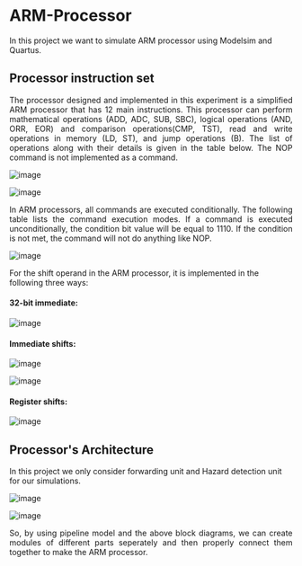 # ARM-Processor
In this project we want to simulate ARM processor using Modelsim and Quartus. 

## Processor instruction set
<p align="justify"> The processor designed and implemented in this experiment is a simplified ARM processor that has 12 main instructions. This processor can perform mathematical operations (ADD, ADC, SUB, SBC), logical operations (AND, ORR, EOR) and comparison operations(CMP, TST), read and write operations in memory (LD, ST), and jump operations (B). The list of operations along with their details is given in the table below. The NOP command is not implemented as a command. </p>

![image](https://github.com/SogolGoodarzi/ARM-Processor/assets/125180530/1f4bc94e-8e96-454d-b430-bdab0e49fa6c)

![image](https://github.com/SogolGoodarzi/ARM-Processor/assets/125180530/73a5ea25-3053-4f57-ab71-9a45b3095616)

<p align="justify"> In ARM processors, all commands are executed conditionally. The following table lists the command execution modes. If a command is executed unconditionally, the condition bit value will be equal to 1110. If the condition is not met, the command will not do anything like NOP. </p>

![image](https://github.com/SogolGoodarzi/ARM-Processor/assets/125180530/2cec825b-cb99-4994-8d31-c47898b74ee6)

For the shift operand in the ARM processor, it is implemented in the following three ways:

#### 32-bit immediate:
![image](https://github.com/SogolGoodarzi/ARM-Processor/assets/125180530/217a7946-175f-4f3a-a111-db307276ce91)

#### Immediate shifts:
![image](https://github.com/SogolGoodarzi/ARM-Processor/assets/125180530/6e849fa2-791c-4ff8-97a4-819595617bfe)

![image](https://github.com/SogolGoodarzi/ARM-Processor/assets/125180530/1d250af2-622a-43df-95c6-224d9e00ca7c)

#### Register shifts:
![image](https://github.com/SogolGoodarzi/ARM-Processor/assets/125180530/ac2a669d-a872-4aac-a087-1be2ac4a2317)

## Processor's Architecture
In this project we only consider forwarding unit and Hazard detection unit for our simulations. 

![image](https://github.com/SogolGoodarzi/ARM-Processor/assets/125180530/117309ab-38ac-40fb-9782-04c0aef7e4a1)

![image](https://github.com/SogolGoodarzi/ARM-Processor/assets/125180530/12c8e4b7-5a3b-4bea-8926-aed753821aba)

<p align="justify"> So, by using pipeline model and the above block diagrams, we can create modules of different parts seperately and then properly connect them together to make the ARM processor. </p>

